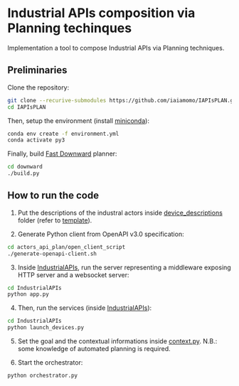 # Industrial APIs composition via Planning techinques

Implementation a tool to compose Industrial APIs via Planning techniques.

## Preliminaries

Clone the repository:
```sh
git clone --recurive-submodules https://github.com/iaiamomo/IAPIsPLAN.git
cd IAPIsPLAN
```

Then, setup the environment (install [miniconda](https://docs.conda.io/projects/conda/en/stable/user-guide/install/index.html#installing-conda-on-a-system-that-has-other-python-installations-or-packages)):
```sh
conda env create -f environment.yml
conda activate py3
```

Finally, build [Fast Downward](https://github.com/aibasel/downward) planner:
```sh
cd downward
./build.py
```


## How to run the code

1. Put the descriptions of the industral actors inside [device_descriptions](https://github.com/iaiamomo/IndustrialAPIs/tree/main/actors_api_plan/device_descriptions) folder (refer to [template](https://github.com/iaiamomo/IndustrialAPIs/blob/main/README.md#industrial-apis)).

2. Generate Python client from OpenAPI v3.0 specification:
```sh
cd actors_api_plan/open_client_script
./generate-openapi-client.sh
```

3. Inside [IndustrialAPIs](https://github.com/iaiamomo/IndustrialAPIs), run the server representing a middleware exposing HTTP server and a websocket server:
```sh
cd IndustrialAPIs
python app.py
```

4. Then, run the services (inside [IndustrialAPIs](https://github.com/iaiamomo/IndustrialAPIs)):
```sh
cd IndustrialAPIs
python launch_devices.py
```

5. Set the goal and the contextual informations inside [context.py](context.py). N.B.: some knowledge of automated planning is required.

6. Start the orchestrator:
```sh
python orchestrator.py
```
